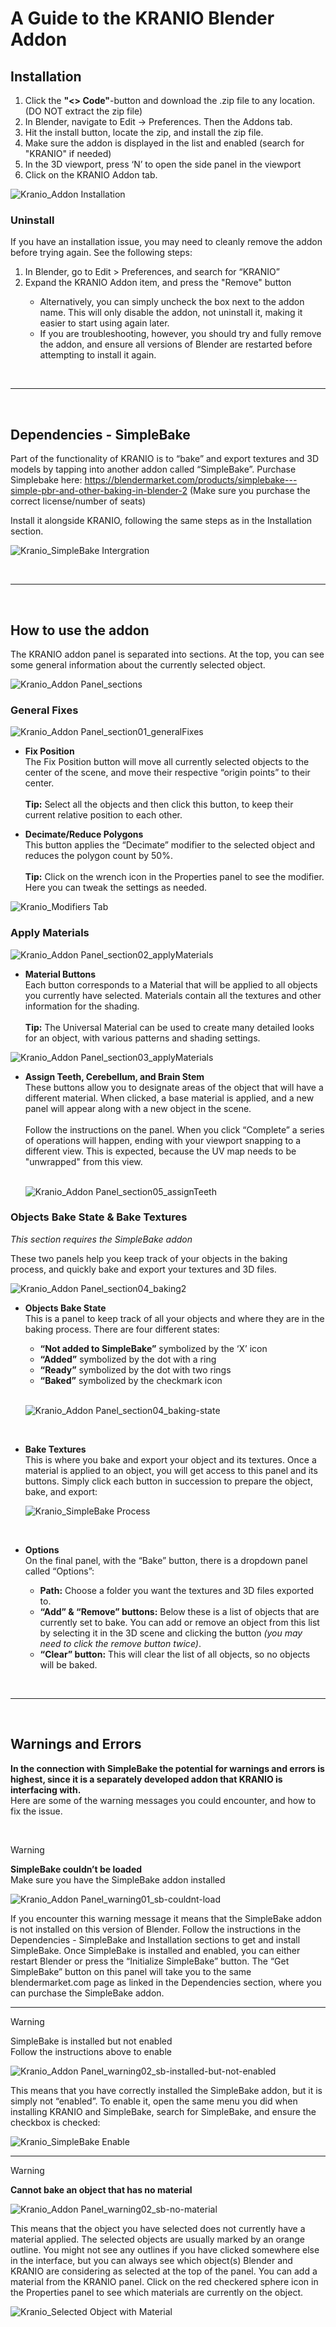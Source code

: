 <h1>A Guide to the KRANIO Blender Addon</h1>

<h2>Installation</h2>

<ol>
  <li>Click the <b>"<> Code"</b>-button and download the .zip file to any location. (DO NOT extract the zip file)</li>
  <li>In Blender, navigate to Edit -> Preferences. Then the Addons tab.</li>
  <li>Hit the install button, locate the zip, and install the zip file.</li>
  <li>Make sure the addon is displayed in the list and enabled (search for "KRANIO" if needed)</li>
  <li>In the 3D viewport, press ‘N’ to open the side panel in the viewport</li>
  <li>Click on the KRANIO Addon tab.</li>
</ol>

![Kranio_Addon Installation](https://github.com/CasparStanley/KRANIO-Addon/assets/14052888/9223d135-12e6-4c46-a8da-2c46d704bdd9)

<h3>Uninstall</h3>

If you have an installation issue, you may need to cleanly remove the addon before trying again. See the following steps:

<ol>
  <li>In Blender, go to Edit > Preferences, and search for “KRANIO”</li>
  <li>Expand the KRANIO Addon item, and press the "Remove" button</li>
  <ul>
    <li>Alternatively, you can simply uncheck the box next to the addon name. This will only disable the addon, not uninstall it, making it easier to start using again later.</li>
    <li>If you are troubleshooting, however, you should try and fully remove the addon, and ensure all versions of Blender are restarted before attempting to install it again.</li>
  </ul>
</ol>

<br>
<hr>
<br>

<h2>Dependencies - SimpleBake</h2>

Part of the functionality of KRANIO is to “bake” and export textures and 3D models by tapping into another addon called “SimpleBake”.
Purchase Simplebake here: https://blendermarket.com/products/simplebake---simple-pbr-and-other-baking-in-blender-2 
(Make sure you purchase the correct license/number of seats)

Install it alongside KRANIO, following the same steps as in the Installation section.

![Kranio_SimpleBake Intergration](https://github.com/CasparStanley/KRANIO-Addon/assets/14052888/c0a316b4-683f-4296-a994-efb281218b54)

<br>
<hr>
<br>

<h2>How to use the addon</h2>

The KRANIO addon panel is separated into sections. At the top, you can see some general information about the currently selected object.

![Kranio_Addon Panel_sections](https://github.com/CasparStanley/KRANIO-Addon/assets/14052888/61fe29b0-e58a-473a-8211-fb7b92848729)

<h3>General Fixes</h3>

![Kranio_Addon Panel_section01_generalFixes](https://github.com/CasparStanley/KRANIO-Addon/assets/14052888/719b8479-0ef0-4f36-895e-4c7b77d2fc04)

<ul>
  <li><b>Fix Position</b></li>
  The Fix Position button will move all currently selected objects to the center of the scene, and move their respective “origin points” to their center.
  <br><br><b>Tip:</b> Select all the objects and then click this button, to keep their current relative position to each other.
</ul>

<ul>
  <li><b>Decimate/Reduce Polygons</b></li>
  This button applies the “Decimate” modifier to the selected object and reduces the polygon count by 50%.
  <br><br><b>Tip:</b> Click on the wrench icon in the Properties panel to see the modifier. Here you can tweak the settings as needed.
</ul>

![Kranio_Modifiers Tab](https://github.com/CasparStanley/KRANIO-Addon/assets/14052888/e0f2ba0e-9015-4857-9283-76f734eb8e52)

<h3>Apply Materials</h3>

![Kranio_Addon Panel_section02_applyMaterials](https://github.com/CasparStanley/KRANIO-Addon/assets/14052888/54d70f26-cce0-4227-b5f2-7b5db8f32e97)

<ul>
  <li><b>Material Buttons</b></li>
  Each button corresponds to a Material that will be applied to all objects you currently have selected. Materials contain all the textures and other information for the shading.
  <br><br><b>Tip:</b> The Universal Material can be used to create many detailed looks for an object, with various patterns and shading settings.
</ul>

![Kranio_Addon Panel_section03_applyMaterials](https://github.com/CasparStanley/KRANIO-Addon/assets/14052888/6c7f5e32-1768-4540-adf4-9294dd704e18)

<ul>
  <li><b>Assign Teeth, Cerebellum, and Brain Stem</b></li>
  These buttons allow you to designate areas of the object that will have a different material. When clicked, a base material is applied, and a new panel will appear along with a new object in the scene.
  <br><br>Follow the instructions on the panel. When you click “Complete” a series of operations will happen, ending with your viewport snapping to a different view. This is expected, because the UV map needs to be "unwrapped" from this view.
  <br><br>

  ![Kranio_Addon Panel_section05_assignTeeth](https://github.com/CasparStanley/KRANIO-Addon/assets/14052888/0c56a581-a129-4539-a5eb-51fbbab1f19e)

</ul>

<h3>Objects Bake State & Bake Textures</h3>

<em>This section requires the SimpleBake addon</em>

These two panels help you keep track of your objects in the baking process, and quickly bake and export your textures and 3D files.

![Kranio_Addon Panel_section04_baking2](https://github.com/CasparStanley/KRANIO-Addon/assets/14052888/44594b88-b00d-45f1-9637-e5abc17c7847)

<ul>
  <li><b>Objects Bake State</b></li>
  This is a panel to keep track of all your objects and where they are in the baking process. There are four different states:
  <ul>
    <li><b>“Not added to SimpleBake”</b> symbolized by the ‘X’ icon</li>
    <li><b>“Added”</b> symbolized by the dot with a ring</li>
    <li><b>“Ready”</b> symbolized by the dot with two rings</li>
    <li><b>“Baked”</b> symbolized by the checkmark icon</li>
  </ul>
  <br>
  
  ![Kranio_Addon Panel_section04_baking-state](https://github.com/CasparStanley/KRANIO-Addon/assets/14052888/cb6d7a8a-3789-4b72-8ca7-cfc35cef094e)

</ul>
<br>
<ul>
  <li><b>Bake Textures</b></li>
  This is where you bake and export your object and its textures. Once a material is applied to an object, you will get access to this panel and its buttons. Simply click each button in succession to prepare the object, bake, and export:
  <br>
  
  ![Kranio_SimpleBake Process](https://github.com/CasparStanley/KRANIO-Addon/assets/14052888/77e49323-b06e-440f-9486-16abb186a39b)

</ul>
<br>
<ul>
  <li><b>Options</b></li>
  On the final panel, with the “Bake” button, there is a dropdown panel called “Options”:
  <ul>
    <li><b>Path:</b> Choose a folder you want the textures and 3D files exported to.</li>
    <li><b>“Add” & “Remove” buttons:</b> Below these is a list of objects that are currently set to bake. You can add or remove an object from this list by selecting it in the 3D scene and clicking the button <em>(you may need to click the remove button twice)</em>.</li>
    <li><b>“Clear” button:</b> This will clear the list of all objects, so no objects will be baked.</li>
  </ul>
</ul>

<br>
<hr>
<br>

<h2>Warnings and Errors</h2>

<b>In the connection with SimpleBake the potential for warnings and errors is highest, since it is a separately developed addon that KRANIO is interfacing with.</b>
<br>Here are some of the warning messages you could encounter, and how to fix the issue.

<br>

> [!WARNING]
> <b>SimpleBake couldn’t be loaded</b>
> <br>Make sure you have the SimpleBake addon installed
>
> ![Kranio_Addon Panel_warning01_sb-couldnt-load](https://github.com/CasparStanley/KRANIO-Addon/assets/14052888/15248f95-c920-4af7-b113-ea1a61378c9b)
>
> If you encounter this warning message it means that the SimpleBake addon is not installed on this version of Blender. Follow the instructions in the Dependencies - SimpleBake and Installation sections to get and install SimpleBake.
> Once SimpleBake is installed and enabled, you can either restart Blender or press the “Initialize SimpleBake” button.
> The “Get SimpleBake” button on this panel will take you to the same blendermarket.com page as linked in the Dependencies section, where you can purchase the SimpleBake addon.

<hr>

> [!WARNING]
> SimpleBake is installed but not enabled
> <br>Follow the instructions above to enable
>
> ![Kranio_Addon Panel_warning02_sb-installed-but-not-enabled](https://github.com/CasparStanley/KRANIO-Addon/assets/14052888/cc545ba4-7a9c-4cb7-9a90-e8113cf29faf)
>
> This means that you have correctly installed the SimpleBake addon, but it is simply not “enabled”. To enable it, open the same menu you did when installing KRANIO and SimpleBake, search for SimpleBake, and ensure the checkbox is checked:
>
> ![Kranio_SimpleBake Enable](https://github.com/CasparStanley/KRANIO-Addon/assets/14052888/8d4dc17e-0cce-4ea0-95c6-41eff84537f2)

<hr>

> [!WARNING]
> <b>Cannot bake an object that has no material</b>
> 
> ![Kranio_Addon Panel_warning02_sb-no-material](https://github.com/CasparStanley/KRANIO-Addon/assets/14052888/888aaa74-a570-4992-a323-64569e524fc8)
>
> This means that the object you have selected does not currently have a material applied.
> The selected objects are usually marked by an orange outline. You might not see any outlines if you have clicked somewhere else in the interface, but you can always see which object(s) Blender and KRANIO are considering as selected at the top of the panel.
> You can add a material from the KRANIO panel. Click on the red checkered sphere icon in the Properties panel to see which materials are currently on the object.
>
> ![Kranio_Selected Object with Material](https://github.com/CasparStanley/KRANIO-Addon/assets/14052888/54510158-fe41-4b92-bf51-f0d380ae2bf4)




